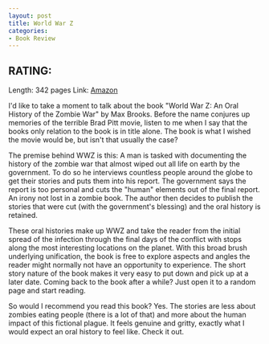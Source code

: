 ```yaml
---
layout: post
title: World War Z
categories:
- Book Review
---
```

## <i class="fa fa-book fa-lg"></i> RATING: <i class="fa fa-star"></i><i class="fa fa-star"></i><i class="fa fa-star"></i><i class="fa fa-star"></i><i class="fa fa-star"></i>
Length: 342 pages
Link: <a href="http://www.amazon.com/World-War-Oral-History-Zombie/dp/0307346617">Amazon</a>

I'd like to take a moment to talk about the book "World War Z: An Oral History of the Zombie War" by Max Brooks.  Before the name conjures up memories of the terrible Brad Pitt movie, listen to me when I say that the books only relation to the book is in title alone.  The book is what I wished the movie would be, but isn't that usually the case?

The premise behind WWZ is this:  A man is tasked with documenting the history of the zombie war that almost wiped out all life on earth by the government.  To do so he interviews countless people around the globe to get their stories and puts them into his report.  The government says the report is too personal and cuts the "human" elements out of the final report.  An irony not lost in a zombie book.  The author then decides to publish the stories that were cut (with the government's blessing) and the oral history is retained.

These oral histories make up WWZ and take the reader from the initial spread of the infection through the final days of the conflict with stops along the most interesting locations on the planet.  With this broad brush underlying unification, the book is free to explore aspects and angles the reader might normally not have an opportunity to experience.  The short story nature of the book makes it very easy to put down and pick up at a later date.  Coming back to the book after a while? Just open it to a random page and start reading.  

So would I recommend you read this book?  Yes.  The stories are less about zombies eating people (there is a lot of that) and more about the human impact of this fictional plague.  It feels genuine and gritty, exactly what I would expect an oral history to feel like.  Check it out.  